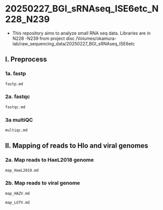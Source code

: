 # 20250227_BGI_sRNAseq_ISE6etc_N228_N239
- This repository aims to analyze small RNA seq data. Libraries are in N228 -N239 from project disc /Volumes/okamura-lab/raw_sequencing_data/20250227_BGI_sRNAseq_ISE6etc

## I. Preprocess
### 1a. fastp
```sh
fastp.md
```
### 2a. fastqc
```sh
fastqc.md
```
### 3a multiQC
```sh
multiqc.md
```

## II. Mapping of reads to Hlo and viral genomes

### 2a. Map reads to HaeL2018 genome
```sh
map_HaeL2018.md
```
### 2b. Map reads to viral genome
```sh
map_HAZV.md
```
```sh
map_LGTV.md
```
